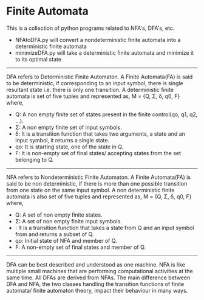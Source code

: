 # Finite Automata
This is a collection of python programs related to NFA's, DFA's, etc.
- NFAtoDFA.py will convert a nondeterministic finite automata into a deterministic finite automata
- minimizeDFA.py will take a deterministic finite automata and minimize it to its optimal state
------------------------------------------------------------------------------
DFA refers to Deterministic Finite Automaton. A Finite Automata(FA) is said to be deterministic, if corresponding to an input symbol, there is single resultant state i.e. there is only one transition. A deterministic finite automata is set of five tuples and represented as, M = {Q, Σ, δ, q0, F} where, 
- Q: A non empty finite set of states present in the finite control(qo, q1, q2, …). 
- Σ: A non empty finite set of input symbols. 
- δ: It is a transition function that takes two arguments, a state and an input symbol, it returns a single state. 
- qo: It is starting state, one of the state in Q. 
- F: It is non-empty set of final states/ accepting states from the set belonging to Q. 
------------------------------------------------------------------------------
NFA refers to Nondeterministic Finite Automaton. A Finite Automata(FA) is said to be non deterministic, if there is more than one possible transition from one state on the same input symbol. A non deterministic finite automata is also set of five tuples and represented as, M = {Q, Σ, δ, q0, F} where, 
- Q: A set of non empty finite states. 
- Σ: A set of non empty finite input symbols. 
- : It is a transition function that takes a state from Q and an input symbol from and returns a subset of Q. 
- qo: Initial state of NFA and member of Q. 
- F: A non-empty set of final states and member of Q. 
------------------------------------------------------------------------------
DFA can be best described and understood as one machine. NFA is like multiple small machines that are performing computational activities at the same time. All DFAs are derived from NFAs. The main difference between DFA and NFA, the two classes handling the transition functions of finite automata/ finite automaton theory, impact their behaviour in many ways.

